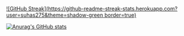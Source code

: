 




[![GitHub Streak](https://github-readme-streak-stats.herokuapp.com?user=suhas275&theme=shadow-green border=true)](https://git.io/streak-stats)

[![Anurag's GitHub stats](https://github-readme-stats.vercel.app/api?username=suhas275&theme=tokyonight)](https://github.com/anuraghazra/github-readme-stats)
